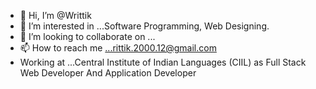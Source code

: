 - 👋 Hi, I’m @Writtik
- 👀 I’m interested in ...Software Programming, Web Designing.
- 💞️ I’m looking to collaborate on ...
- 📫 How to reach me ...rittik.2000.12@gmail.com
- Working at ...Central Institute of Indian Languages (CIIL) as Full Stack Web Developer And Application Developer

<!---
WrittikGithub/WrittikGithub is a ✨ special ✨ repository because its `README.md` (this file) appears on your GitHub profile.
You can click the Preview link to take a look at your changes.
--->
